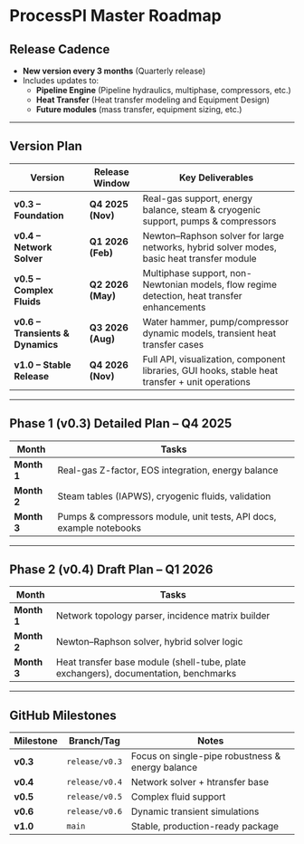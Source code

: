 
# ProcessPI Master Roadmap

## Release Cadence
- **New version every 3 months** (Quarterly release)
- Includes updates to:
  - **Pipeline Engine** (Pipeline hydraulics, multiphase, compressors, etc.)
  - **Heat Transfer** (Heat transfer modeling and Equipment Design)
  - **Future modules** (mass transfer, equipment sizing, etc.)

---

## Version Plan

| Version | Release Window | Key Deliverables |
|----------|---------------|------------------|
| **v0.3 – Foundation** | **Q4 2025 (Nov)** | Real-gas support, energy balance, steam & cryogenic support, pumps & compressors |
| **v0.4 – Network Solver** | **Q1 2026 (Feb)** | Newton–Raphson solver for large networks, hybrid solver modes, basic heat transfer module |
| **v0.5 – Complex Fluids** | **Q2 2026 (May)** | Multiphase support, non-Newtonian models, flow regime detection, heat transfer enhancements |
| **v0.6 – Transients & Dynamics** | **Q3 2026 (Aug)** | Water hammer, pump/compressor dynamic models, transient heat transfer cases |
| **v1.0 – Stable Release** | **Q4 2026 (Nov)** | Full API, visualization, component libraries, GUI hooks, stable heat transfer + unit operations |

---

## Phase 1 (v0.3) Detailed Plan – Q4 2025

| Month | Tasks |
|--------|-------|
| **Month 1** | Real-gas Z-factor, EOS integration, energy balance |
| **Month 2** | Steam tables (IAPWS), cryogenic fluids, validation |
| **Month 3** | Pumps & compressors module, unit tests, API docs, example notebooks |

---

## Phase 2 (v0.4) Draft Plan – Q1 2026

| Month | Tasks |
|--------|-------|
| **Month 1** | Network topology parser, incidence matrix builder |
| **Month 2** | Newton–Raphson solver, hybrid solver logic |
| **Month 3** | Heat transfer base module (shell-tube, plate exchangers), documentation, benchmarks |

---

## GitHub Milestones

| Milestone | Branch/Tag | Notes |
|------------|------------|-------|
| **v0.3** | `release/v0.3` | Focus on single-pipe robustness & energy balance |
| **v0.4** | `release/v0.4` | Network solver + htransfer base |
| **v0.5** | `release/v0.5` | Complex fluid support |
| **v0.6** | `release/v0.6` | Dynamic transient simulations |
| **v1.0** | `main` | Stable, production-ready package |
